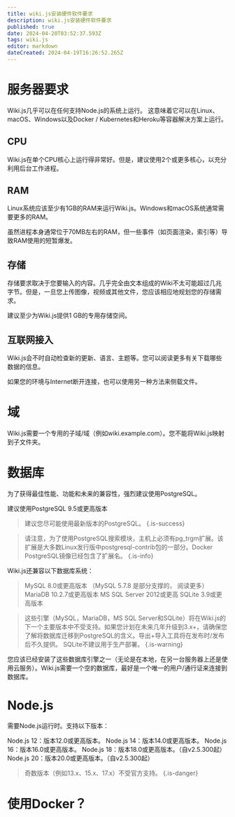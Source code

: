 ```yaml
---
title: wiki.js安装硬件软件要求
description: wiki.js安装硬件软件要求
published: true
date: 2024-04-20T03:52:37.593Z
tags: wiki.js
editor: markdown
dateCreated: 2024-04-19T16:26:52.265Z
---
```


# 服务器要求
Wiki.js几乎可以在任何支持Node.js的系统上运行。
这意味着它可以在Linux、macOS、Windows以及Docker / Kubernetes和Heroku等容器解决方案上运行。
## CPU
Wiki.js在单个CPU核心上运行得非常好。但是，建议使用2个或更多核心，以充分利用后台工作进程。
## RAM
Linux系统应该至少有1GB的RAM来运行Wiki.js。Windows和macOS系统通常需要更多的RAM。

虽然进程本身通常位于70MB左右的RAM，但一些事件（如页面渲染，索引等）导致RAM使用的短暂爆发。

## 存储

存储要求取决于您要输入的内容。几乎完全由文本组成的Wiki不太可能超过几兆字节。但是，一旦您上传图像，视频或其他文件，您应该相应地规划您的存储需求。

建议至少为Wiki.js提供1 GB的专用存储空间。

## 互联网接入

Wiki.js会不时自动检查新的更新、语言、主题等。您可以阅读更多有关下载哪些数据的信息。

如果您的环境与Internet断开连接，也可以使用另一种方法来侧载文件。

# 域
Wiki.js需要一个专用的子域/域（例如wiki.example.com）。您不能将Wiki.js映射到子文件夹。

# 数据库

为了获得最佳性能、功能和未来的兼容性，强烈建议使用PostgreSQL。

建议使用PostgreSQL 9.5或更高版本
> 建议您尽可能使用最新版本的PostgreSQL。
{.is-success}

> 请注意，为了使用PostgreSQL搜索模块，主机上必须有pg_trgm扩展。该扩展是大多数Linux发行版中postgresql-contrib包的一部分。Docker PostgreSQL镜像已经包含了扩展名。
{.is-info}

Wiki.js还兼容以下数据库系统：

> MySQL 8.0或更高版本 （MySQL 5.7.8 是部分支撑的， 阅读更多）
> MariaDB 10.2.7或更高版本
> MS SQL Server 2012或更高
> SQLite 3.9或更高版本

> 这些引擎（MySQL，MariaDB，MS SQL Server和SQLite）将在Wiki.js的下一个主要版本中不受支持。如果您计划在未来几年升级到3.x+，请确保您了解将数据库迁移到PostgreSQL的含义。导出+导入工具将在发布时/发布后不久提供。
SQLite不建议用于生产部署。
{.is-warning}

您应该已经安装了这些数据库引擎之一（无论是在本地，在另一台服务器上还是使用云服务）。Wiki.js需要一个空的数据库，最好是一个唯一的用户/通行证来连接到数据库。

# Node.js
需要Node.js运行时。支持以下版本：

Node.js 12：版本12.0或更高版本。
Node.js 14：版本14.0或更高版本。
Node.js 16：版本16.0或更高版本。
Node.js 18：版本18.0或更高版本。（自v2.5.300起）
Node.js 20：版本20.0或更高版本。（自v2.5.300起）

> 奇数版本（例如13.x、15.x、17.x）不受官方支持。
{.is-danger}

# 使用Docker？


